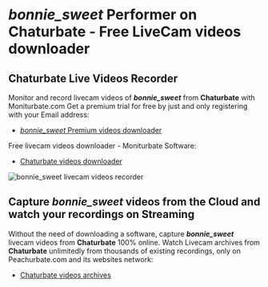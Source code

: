 # _bonnie_sweet_ Performer on Chaturbate - Free LiveCam videos downloader

## Chaturbate Live Videos Recorder

Monitor and record livecam videos of **_bonnie_sweet_** from **Chaturbate** with Moniturbate.com
Get a premium trial for free by just and only registering with your Email address:
* [_bonnie_sweet_ Premium videos downloader](https://moniturbate.com/request-demo-licence-key.html)

Free livecam videos downloader - Moniturbate Software:
* [Chaturbate videos downloader](https://moniturbate.com/moniturbate-download-software.html)

![_bonnie_sweet_ livecam videos recorder](https://peachurnet.com/templates/moniturbate-software.png)


## Capture _bonnie_sweet_ videos from the Cloud and watch your recordings on Streaming

Without the need of downloading a software, capture **_bonnie_sweet_** livecam videos from **Chaturbate** 100% online.
Watch Livecam archives from **Chaturbate** unlimitedly from thousands of existing recordings, only on Peachurbate.com and its websites network:
* [Chaturbate videos archives](https://peachurnet.com/)